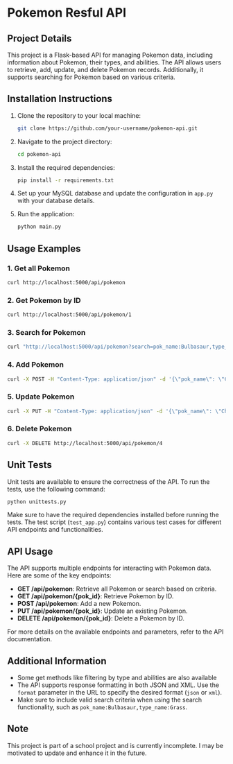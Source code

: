 # Pokemon Resful API

## Project Details

This project is a Flask-based API for managing Pokemon data, including information about Pokemon, their types, and abilities. The API allows users to retrieve, add, update, and delete Pokemon records. Additionally, it supports searching for Pokemon based on various criteria.

## Installation Instructions

1. Clone the repository to your local machine:

   ```bash
   git clone https://github.com/your-username/pokemon-api.git
   ```

2. Navigate to the project directory:

   ```bash
   cd pokemon-api
   ```

3. Install the required dependencies:

   ```bash
   pip install -r requirements.txt
   ```

4. Set up your MySQL database and update the configuration in `app.py` with your database details.

5. Run the application:

   ```bash
   python main.py
   ```

## Usage Examples

### 1. Get all Pokemon

```bash
curl http://localhost:5000/api/pokemon
```

### 2. Get Pokemon by ID

```bash
curl http://localhost:5000/api/pokemon/1
```

### 3. Search for Pokemon

```bash
curl "http://localhost:5000/api/pokemon?search=pok_name:Bulbasaur,type_name:Grass,is_hidden:0"
```

### 4. Add Pokemon

```bash
curl -X POST -H "Content-Type: application/json" -d '{\"pok_name\": \"Charmander\", \"pok_height\": 0.6, \"pok_weight\": 8.5, \"pok_base_experience\": 64}' http://localhost:5000/api/pokemon
```

### 5. Update Pokemon

```bash
curl -X PUT -H "Content-Type: application/json" -d '{\"pok_name\": \"Charizard\"}' http://localhost:5000/api/pokemon/4
```

### 6. Delete Pokemon

```bash
curl -X DELETE http://localhost:5000/api/pokemon/4
```

## Unit Tests

Unit tests are available to ensure the correctness of the API. To run the tests, use the following command:

```bash
python unittests.py
```

Make sure to have the required dependencies installed before running the tests. The test script (`test_app.py`) contains various test cases for different API endpoints and functionalities.


## API Usage

The API supports multiple endpoints for interacting with Pokemon data. Here are some of the key endpoints:

- **GET /api/pokemon**: Retrieve all Pokemon or search based on criteria.
- **GET /api/pokemon/{pok_id}**: Retrieve Pokemon by ID.
- **POST /api/pokemon**: Add a new Pokemon.
- **PUT /api/pokemon/{pok_id}**: Update an existing Pokemon.
- **DELETE /api/pokemon/{pok_id}**: Delete a Pokemon by ID.

For more details on the available endpoints and parameters, refer to the API documentation.

## Additional Information

- Some get methods like filtering by type and abilities are also available
- The API supports response formatting in both JSON and XML. Use the `format` parameter in the URL to specify the desired format (`json` or `xml`).
- Make sure to include valid search criteria when using the search functionality, such as `pok_name:Bulbasaur,type_name:Grass`.

## Note

This project is part of a school project and is currently incomplete. I may be motivated to update and enhance it in the future.
